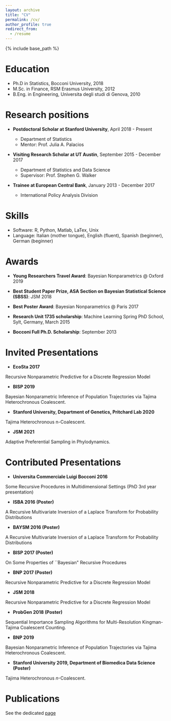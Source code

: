 ```yaml
---
layout: archive
title: "CV"
permalink: /cv/
author_profile: true
redirect_from:
  - /resume
---
```


{% include base_path %}

Education
======
* Ph.D in Statistics, Bocconi University, 2018
* M.Sc. in Finance, RSM Erasmus University, 2012
* B.Eng. in Engineering, Universita degli studi di Genova, 2010

Research positions
======
* **Postdoctoral Scholar at Stanford University**,  April 2018 - Present 
  * Department of Statistics
  * Mentor: Prof. Julia A. Palacios

* **Visiting Research Scholar at UT Austin**, September 2015 - December 2017
  * Department of Statistics and Data Science
  * Supervisor: Prof. Stephen G. Walker
  
* **Trainee at European Central Bank**, January 2013 - December 2017
  * International Policy Analysis Division
  
  
Skills
======
* Software: R, Python, Matlab, LaTex, Unix
* Language: Italian (mother tongue), English (fluent), Spanish (beginner), German (beginner)

Awards
======


* **Young Researchers Travel Award**: Bayesian Nonparametrics @ Oxford 2019



* **Best Student Paper Prize, ASA Section on Bayesian Statistical Science (SBSS)**: JSM 2018



* **Best Poster Award**: Bayesian Nonparametrics @ Paris 2017



* **Research Unit 1735 scholarship**: Machine Learning Spring PhD School, Sylt, Germany, March 2015



* **Bocconi Full Ph.D. Scholarship**:  September 2013




Invited Presentations
======

* **EcoSta 2017**

Recursive Nonparametric Predictive for  a Discrete Regression Model



* **BISP 2019**

 Bayesian Nonparametric Inference of Population Trajectories via Tajima Heterochronous Coalescent.


  
*   **Stanford University, Department of Genetics, Pritchard Lab 2020**
  
  Tajima Heterochronous n-Coalescent.
  
  
  
 * **JSM 2021**
  
Adaptive Preferential Sampling in Phylodynamics.




Contributed Presentations
======

* **Universita Commerciale Luigi Bocconi 2016**

Some Recursive Procedures in Multidimensional Settings (PhD 3rd year presentation)



* **ISBA 2016 (Poster)**

 A Recursive Multivariate Inversion of a Laplace Transform for Probability Distributions




* **BAYSM 2016 (Poster)**

 A Recursive Multivariate Inversion of a Laplace Transform for Probability Distributions




* **BISP  2017 (Poster)**

 On Some Properties of ``Bayesian" Recursive Procedures




* **BNP  2017 (Poster)**

Recursive Nonparametric Predictive for   a Discrete Regression Model




* **JSM 2018**

 Recursive Nonparametric Predictive for   a Discrete Regression Model




* **ProbGen 2018 (Poster)**

 Sequential Importance Sampling Algorithms for Multi-Resolution Kingman-Tajima Coalescent Counting.





* **BNP 2019**

 Bayesian Nonparametric Inference of Population Trajectories via Tajima Heterochronous Coalescent.




* **Stanford University 2019, Department of Biomedica Data Science (Poster)**

 Tajima Heterochronous $n$-Coalescent.



Publications
======

See the dedicated [page](https://lorenzocapp.github.io/publications/)
  

